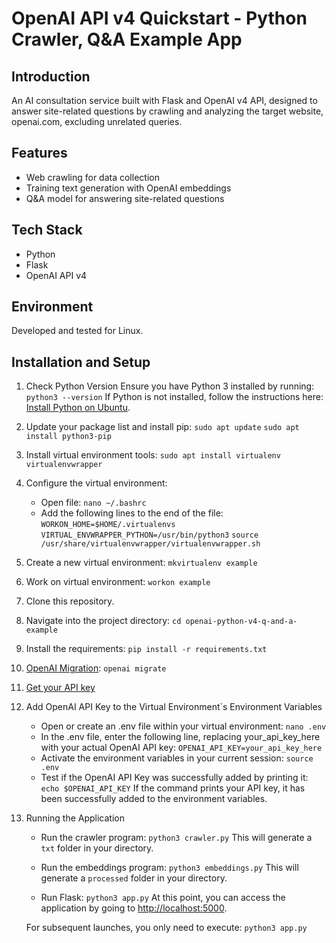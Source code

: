 # OpenAI API v4 Quickstart - Python Crawler, Q&A Example App

## Introduction

An AI consultation service built with Flask and OpenAI v4 API, designed to answer site-related questions by crawling and analyzing the target website, openai.com, excluding unrelated queries.

## Features

- Web crawling for data collection
- Training text generation with OpenAI embeddings
- Q&A model for answering site-related questions

## Tech Stack

- Python
- Flask
- OpenAI API v4

## Environment

Developed and tested for Linux.

## Installation and Setup

1. Check Python Version
   Ensure you have Python 3 installed by running:
   `python3 --version`
   If Python is not installed, follow the instructions here: [Install Python on Ubuntu](https://www.makeuseof.com/install-python-ubuntu/).

2. Update your package list and install pip:
   `sudo apt update`
   `sudo apt install python3-pip`

3. Install virtual environment tools:
   `sudo apt install virtualenv virtualenvwrapper`

4. Configure the virtual environment:

   - Open file:
     `nano ~/.bashrc`
   - Add the following lines to the end of the file:
     `WORKON_HOME=$HOME/.virtualenvs`
     `VIRTUAL_ENVWRAPPER_PYTHON=/usr/bin/python3`
     `source /usr/share/virtualenvwrapper/virtualenvwrapper.sh`

5. Create a new virtual environment:
   `mkvirtualenv example`

6. Work on virtual environment:
   `workon example`

7. Clone this repository.

8. Navigate into the project directory:
   `cd openai-python-v4-q-and-a-example`

9. Install the requirements:
   `pip install -r requirements.txt`

10. [OpenAI Migration](https://github.com/openai/openai-python/discussions/742):
    `openai migrate`

11. [Get your API key](https://beta.openai.com/account/api-keys)

12. Add OpenAI API Key to the Virtual Environment`s Environment Variables

    - Open or create an .env file within your virtual environment:
      `nano .env`
    - In the .env file, enter the following line, replacing your_api_key_here with your actual OpenAI API key:
      `OPENAI_API_KEY=your_api_key_here`
    - Activate the environment variables in your current session:
      `source .env`
    - Test if the OpenAI API Key was successfully added by printing it:
      `echo $OPENAI_API_KEY`
      If the command prints your API key, it has been successfully added to the environment variables.

13. Running the Application

    - Run the crawler program:
      `python3 crawler.py`
      This will generate a `txt` folder in your directory.

    - Run the embeddings program:
      `python3 embeddings.py`
      This will generate a `processed` folder in your directory.

    - Run Flask:
      `python3 app.py`
      At this point, you can access the application by going to [http://localhost:5000](http://localhost:5000).

    For subsequent launches, you only need to execute:
    `python3 app.py`
